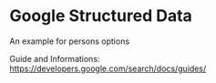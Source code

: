 # Google Structured Data

An example for persons options

Guide and Informations: https://developers.google.com/search/docs/guides/